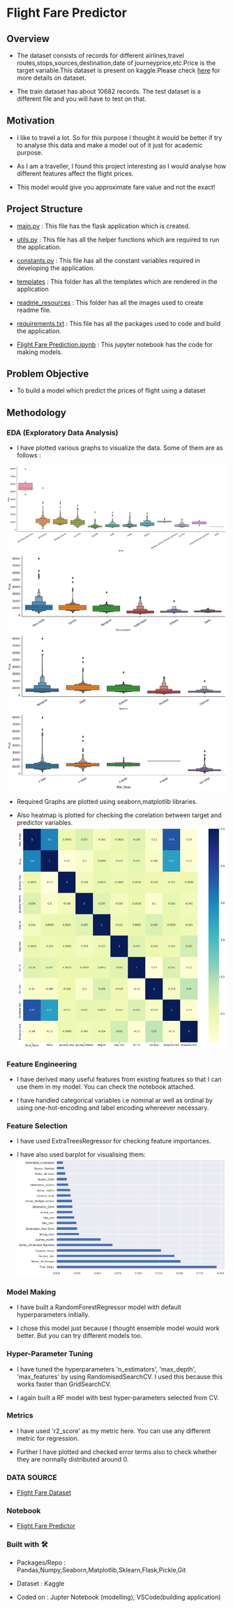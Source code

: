 # Flight Fare Predictor


## Overview
- The dataset consists of records for different airlines,travel routes,stops,sources,destination,date of journeyprice,etc.Price is the target variable.This dataset is present on kaggle.Please check [here](https://www.kaggle.com/nikhilmittal/flight-fare-prediction-mh/) for more details on dataset. 

- The train dataset has about 10682 records. The test dataset is a different file and you will have to test on that. 

## Motivation
- I like to travel a lot. So for this purpose I thought it would be better if try to analyse this data and make a model out of it just for academic purpose.

- As I am a traveller, I found this project interesting as I would analyse how different features affect the flight prices.

-  This model would give you approximate fare value and not the exact!

## Project Structure
- [main.py](https://github.com/Puneet0897/ML_E2E/blob/250de5702cf549f57caeaf9811f06d47a75fae78/FlightFarePredictor/main.py) : This file has the flask application which is created.

- [utils.py](https://github.com/Puneet0897/ML_E2E/blob/250de5702cf549f57caeaf9811f06d47a75fae78/FlightFarePredictor/utils.py) : This file has all the helper functions which are required to run the application.

- [constants.py](https://github.com/Puneet0897/ML_E2E/blob/250de5702cf549f57caeaf9811f06d47a75fae78/FlightFarePredictor/constants.py) : This file has all the constant variables required in developing the application.

- [templates](https://github.com/Puneet0897/ML_E2E/tree/250de5702cf549f57caeaf9811f06d47a75fae78/FlightFarePredictor/templates) : This folder has all the templates which are rendered in the application

- [readme_resources](https://github.com/Puneet0897/ML_E2E/tree/250de5702cf549f57caeaf9811f06d47a75fae78/FlightFarePredictor/readme_resources) : This folder has all the images used to create readme file.

- [requirements.txt](https://github.com/Puneet0897/ML_E2E/blob/250de5702cf549f57caeaf9811f06d47a75fae78/FlightFarePredictor/requirements.txt) : This file has all the packages used to code and build the application.

- [Flight Fare Prediction.ipynb](https://github.com/Puneet0897/ML_E2E/blob/250de5702cf549f57caeaf9811f06d47a75fae78/FlightFarePredictor/Flight%20Fare%20Prediction.ipynb) : This jupyter notebook has the code for making models.

## Problem Objective
- To build a model which predict the prices of flight using a dataset

## Methodology

### EDA (Exploratory Data Analysis)
- I have plotted various graphs to visualize the data. Some of them are as follows : 

![PriceVsAirline](https://github.com/Puneet0897/ML_E2E/blob/250de5702cf549f57caeaf9811f06d47a75fae78/FlightFarePredictor/readme_resources/AirlineVsPrice.png)
![PriceVsDest](https://github.com/Puneet0897/ML_E2E/blob/250de5702cf549f57caeaf9811f06d47a75fae78/FlightFarePredictor/readme_resources/DestinationVsPrice.png)
![PriceVsSource](https://github.com/Puneet0897/ML_E2E/blob/250de5702cf549f57caeaf9811f06d47a75fae78/FlightFarePredictor/readme_resources/SourceVsPrice.png)
![PriceVsStops](https://github.com/Puneet0897/ML_E2E/blob/250de5702cf549f57caeaf9811f06d47a75fae78/FlightFarePredictor/readme_resources/StopsVsPrice.png)

- Required Graphs are plotted using seaborn,matplotlib libraries.

- Also heatmap is plotted for checking the corelation between target and predictor variables.
![Heatmap](https://github.com/Puneet0897/ML_E2E/blob/250de5702cf549f57caeaf9811f06d47a75fae78/FlightFarePredictor/readme_resources/heatmap.png)

### Feature Engineering
- I have derived many useful features from existing features so that I can use them in my model. You can check the notebook attached.

- I have handled categorical variables i.e nominal ar well as ordinal by using one-hot-encoding and label encoding whereever necessary.

### Feature Selection
- I have used ExtraTreesRegressor for checking feature importances.

- I have also used barplot for visualising them:
![Feature_Imp](https://github.com/Puneet0897/ML_E2E/blob/250de5702cf549f57caeaf9811f06d47a75fae78/FlightFarePredictor/readme_resources/feature%20importances.png)

### Model Making

- I have built a RandomForestRegressor model with default hyperparameters initially.

- I chose this model just because I thought ensemble model would work better. But you can try different models too.

### Hyper-Parameter Tuning

- I have tuned the hyperparameters 'n_estimators', 'max_depth', 'max_features' by using RandomisedSearchCV. I used  this because this works faster than GridSearchCV.

- I again built a RF model with best hyper-parameters selected from CV.

### Metrics

- I have used 'r2_score' as my metric here. You can use any different metric for regression.

- Further I have plotted and checked error terms also to check whether they are normally distributed around 0.

### DATA SOURCE
- [Flight Fare Dataset](https://www.kaggle.com/nikhilmittal/flight-fare-prediction-mh/)

### Notebook
- [Flight Fare Predictor](https://github.com/Puneet0897/ML_E2E/blob/250de5702cf549f57caeaf9811f06d47a75fae78/FlightFarePredictor/Flight%20Fare%20Prediction.ipynb)

### Built with 🛠️
- Packages/Repo : Pandas,Numpy,Seaborn,Matplotlib,Sklearn,Flask,Pickle,Git

- Dataset : Kaggle

- Coded on : Jupter Notebook (modelling), VSCode(building application)



